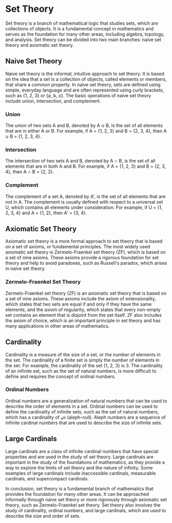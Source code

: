 # Set Theory

Set theory is a branch of mathematical logic that studies sets, which are collections of objects. It is a fundamental concept in mathematics and serves as the foundation for many other areas, including algebra, topology, and analysis. Set theory can be divided into two main branches: naive set theory and axiomatic set theory.

## Naive Set Theory

Naive set theory is the informal, intuitive approach to set theory. It is based on the idea that a set is a collection of objects, called elements or members, that share a common property. In naive set theory, sets are defined using simple, everyday language and are often represented using curly brackets, such as {1, 2, 3} or {a, b, c}. The basic operations of naive set theory include union, intersection, and complement.

### Union

The union of two sets A and B, denoted by A ∪ B, is the set of all elements that are in either A or B. For example, if A = {1, 2, 3} and B = {2, 3, 4}, then A ∪ B = {1, 2, 3, 4}.

### Intersection

The intersection of two sets A and B, denoted by A ∩ B, is the set of all elements that are in both A and B. For example, if A = {1, 2, 3} and B = {2, 3, 4}, then A ∩ B = {2, 3}.

### Complement

The complement of a set A, denoted by A', is the set of all elements that are not in A. The complement is usually defined with respect to a universal set U, which contains all elements under consideration. For example, if U = {1, 2, 3, 4} and A = {1, 2}, then A' = {3, 4}.

## Axiomatic Set Theory

Axiomatic set theory is a more formal approach to set theory that is based on a set of axioms, or fundamental principles. The most widely used axiomatic set theory is Zermelo-Fraenkel set theory (ZF), which is based on a set of nine axioms. These axioms provide a rigorous foundation for set theory and help to avoid paradoxes, such as Russell's paradox, which arises in naive set theory.

### Zermelo-Fraenkel Set Theory

Zermelo-Fraenkel set theory (ZF) is an axiomatic set theory that is based on a set of nine axioms. These axioms include the axiom of extensionality, which states that two sets are equal if and only if they have the same elements, and the axiom of regularity, which states that every non-empty set contains an element that is disjoint from the set itself. ZF also includes the axiom of choice, which is an important principle in set theory and has many applications in other areas of mathematics.

## Cardinality

Cardinality is a measure of the size of a set, or the number of elements in the set. The cardinality of a finite set is simply the number of elements in the set. For example, the cardinality of the set {1, 2, 3} is 3. The cardinality of an infinite set, such as the set of natural numbers, is more difficult to define and requires the concept of ordinal numbers.

### Ordinal Numbers

Ordinal numbers are a generalization of natural numbers that can be used to describe the order of elements in a set. Ordinal numbers can be used to define the cardinality of infinite sets, such as the set of natural numbers, which has a cardinality of א₀ (aleph-null). Aleph numbers are a sequence of infinite cardinal numbers that are used to describe the size of infinite sets.

## Large Cardinals

Large cardinals are a class of infinite cardinal numbers that have special properties and are used in the study of set theory. Large cardinals are important in the study of the foundations of mathematics, as they provide a way to explore the limits of set theory and the nature of infinity. Some examples of large cardinals include inaccessible cardinals, measurable cardinals, and supercompact cardinals.

In conclusion, set theory is a fundamental branch of mathematics that provides the foundation for many other areas. It can be approached informally through naive set theory or more rigorously through axiomatic set theory, such as Zermelo-Fraenkel set theory. Set theory also involves the study of cardinality, ordinal numbers, and large cardinals, which are used to describe the size and order of sets.
